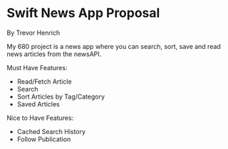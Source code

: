 # Swift News App Proposal
By Trevor Henrich

My 680 project is a news app where you can search, sort, save and read news articles from the newsAPI.

Must Have Features:
- Read/Fetch Article
- Search
- Sort Articles by Tag/Category
- Saved Articles

Nice to Have Features:
- Cached Search History
- Follow Publication
